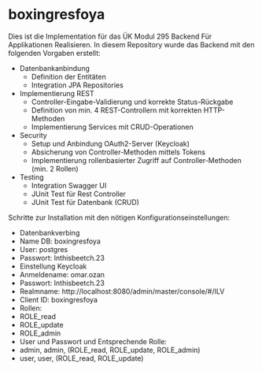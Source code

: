 # boxingresfoya
Dies ist die Implementation für das ÜK Modul 295 Backend Für Applikationen Realisieren.
In diesem Repository wurde das Backend mit den folgenden Vorgaben erstellt:
* Datenbankanbindung
  * Definition der Entitäten
  * Integration JPA Repositories
* Implementierung REST
  * Controller-Eingabe-Validierung und korrekte Status-Rückgabe
  * Definition von min. 4 REST-Controllern mit korrekten HTTP-Methoden
  * Implementierung Services mit CRUD-Operationen
* Security
  * Setup und Anbindung OAuth2-Server (Keycloak)
  * Absicherung von Controller-Methoden mittels Tokens
  * Implementierung rollenbasierter Zugriff auf Controller-Methoden (min. 2 Rollen)
* Testing
  * Integration Swagger UI
  * JUnit Test für Rest Controller
  * JUnit Test für Datenbank (CRUD)  

Schritte zur Installation mit den nötigen Konfigurationseinstellungen:
* Datenbankverbing
 * Name DB: boxingresfoya
 * User: postgres
 * Passwort: Inthisbeetch.23
* Einstellung Keycloak
 * Anmeldename: omar.ozan
 * Passwort: Inthisbeetch.23 
 * Realmname: http://localhost:8080/admin/master/console/#/ILV
 * Client ID: boxingresfoya
 * Rollen:
  * ROLE_read
  * ROLE_update
  * ROLE_admin
 * User und Passwort und Entsprechende Rolle:
  * admin, admin, (ROLE_read, ROLE_update, ROLE_admin)
  * user, user, (ROLE_read, ROLE_update)

